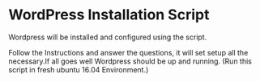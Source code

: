 # WordPress Installation Script
Wordpress will be installed and configured using the script.

Follow the Instructions and answer the questions, it will set setup all the necessary.If all goes well Wordpress should be up and running.
(Run this script in fresh ubuntu 16.04 Environment.)
